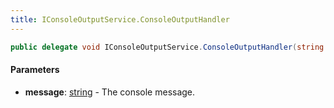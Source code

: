 ```yaml
---
title: IConsoleOutputService.ConsoleOutputHandler
---
```


```csharp
public delegate void IConsoleOutputService.ConsoleOutputHandler(string message)
```

#### Parameters

- **message**: [string](https://learn.microsoft.com/dotnet/api/system.string) - The console message.

